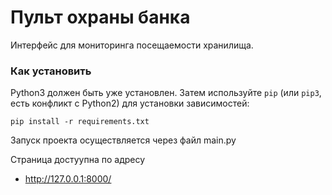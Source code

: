 # Пульт охраны банка

Интерфейс для мониторинга посещаемости хранилища.

### Как установить

Python3 должен быть уже установлен. 
Затем используйте `pip` (или `pip3`, есть конфликт с Python2) для установки зависимостей:
```
pip install -r requirements.txt
```
Запуск проекта осуществляется через файл main.py

Страница достуупна по адресу
* http://127.0.0.1:8000/
